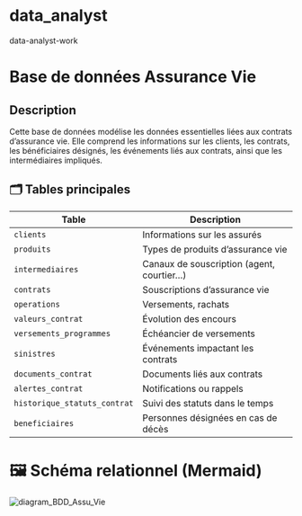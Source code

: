 # data_analyst
data-analyst-work
# Base de données Assurance Vie
## Description
Cette base de données modélise les données essentielles liées aux contrats d’assurance vie. Elle comprend les informations sur les clients, les contrats, les bénéficiaires désignés, les événements liés aux contrats, ainsi que les intermédiaires impliqués.

## 🗂️ Tables principales

| Table                      | Description |
|---------------------------|-------------|
| `clients`                 | Informations sur les assurés |
| `produits`                | Types de produits d’assurance vie |
| `intermediaires`          | Canaux de souscription (agent, courtier…) |
| `contrats`                | Souscriptions d’assurance vie |
| `operations`              | Versements, rachats |
| `valeurs_contrat`         | Évolution des encours |
| `versements_programmes`   | Échéancier de versements |
| `sinistres`               | Événements impactant les contrats |
| `documents_contrat`       | Documents liés aux contrats |
| `alertes_contrat`         | Notifications ou rappels |
| `historique_statuts_contrat` | Suivi des statuts dans le temps |
| `beneficiaires`           | Personnes désignées en cas de décès |

# 🖼️ Schéma relationnel (Mermaid) 

![diagram_BDD_Assu_Vie](https://github.com/user-attachments/assets/db80a1b9-dc2d-4555-a385-acaa2a4e0b52)

